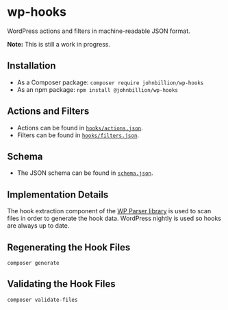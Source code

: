 # wp-hooks

WordPress actions and filters in machine-readable JSON format.

**Note:** This is still a work in progress.

## Installation

* As a Composer package: `composer require johnbillion/wp-hooks`
* As an npm package: `npm install @johnbillion/wp-hooks`

## Actions and Filters

* Actions can be found in [`hooks/actions.json`](hooks/actions.json).
* Filters can be found in [`hooks/filters.json`](hooks/filters.json).

## Schema

* The JSON schema can be found in [`schema.json`](schema.json).

## Implementation Details

The hook extraction component of the [WP Parser library](https://github.com/WordPress/phpdoc-parser) is used to scan files in order to generate the hook data. WordPress nightly is used so hooks are always up to date.

## Regenerating the Hook Files

`composer generate`

## Validating the Hook Files

`composer validate-files`
